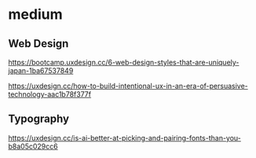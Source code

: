 # medium

## Web Design

https://bootcamp.uxdesign.cc/6-web-design-styles-that-are-uniquely-japan-1ba67537849

https://uxdesign.cc/how-to-build-intentional-ux-in-an-era-of-persuasive-technology-aac1b78f377f

## Typography

https://uxdesign.cc/is-ai-better-at-picking-and-pairing-fonts-than-you-b8a05c029cc6
